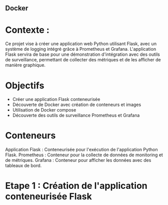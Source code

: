 ## Docker

# Contexte : 
Ce projet vise à créer une application web Python utilisant Flask, avec un système de logging intégré grâce à Prometheus et Grafana. L'application Flask servira de base pour une démonstration d'intégration avec des outils de surveillance, permettant de collecter des métriques et de les afficher de manière graphique.

# Objectifs 
- Créer une application Flask conteneurisée
- Découverte de Docker avec création de conteneurs et images 
- Utilisation de Docker compose
- Découverte des outils de surveillance Prometheus et Grafana
# Conteneurs 
Application Flask : Conteneurisée pour l'exécution de l'application Python Flask.
Prometheus : Conteneur pour la collecte de données de monitoring et de métriques.
Grafana : Conteneur pour afficher les données avec des tableaux de bord.  

# Etape 1 : Création de l'application conteneurisée Flask 

